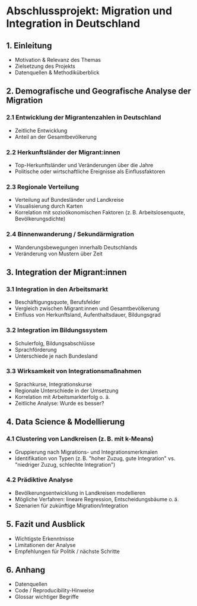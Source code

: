 # Abschlussprojekt: Migration und Integration in Deutschland
## 1. Einleitung
- Motivation & Relevanz des Themas
- Zielsetzung des Projekts
- Datenquellen & Methodiküberblick

## 2. Demografische und Geografische Analyse der Migration
### 2.1 Entwicklung der Migrantenzahlen in Deutschland
- Zeitliche Entwicklung
- Anteil an der Gesamtbevölkerung

### 2.2 Herkunftsländer der Migrant:innen
- Top-Herkunftsländer und Veränderungen über die Jahre
- Politische oder wirtschaftliche Ereignisse als Einflussfaktoren

### 2.3 Regionale Verteilung
- Verteilung auf Bundesländer und Landkreise
- Visualisierung durch Karten
- Korrelation mit sozioökonomischen Faktoren (z. B. Arbeitslosenquote, Bevölkerungsdichte)

### 2.4 Binnenwanderung / Sekundärmigration
- Wanderungsbewegungen innerhalb Deutschlands
- Veränderung von Mustern über Zeit

## 3. Integration der Migrant:innen
### 3.1 Integration in den Arbeitsmarkt
- Beschäftigungsquote, Berufsfelder
- Vergleich zwischen Migrant:innen und Gesamtbevölkerung
- Einfluss von Herkunftsland, Aufenthaltsdauer, Bildungsgrad

### 3.2 Integration im Bildungssystem
- Schulerfolg, Bildungsabschlüsse
- Sprachförderung
- Unterschiede je nach Bundesland

### 3.3 Wirksamkeit von Integrationsmaßnahmen
- Sprachkurse, Integrationskurse
- Regionale Unterschiede in der Umsetzung
- Korrelation mit Arbeitsmarkterfolg o. ä.
- Zeitliche Analyse: Wurde es besser?


## 4. Data Science & Modellierung
### 4.1 Clustering von Landkreisen (z. B. mit k-Means)
- Gruppierung nach Migrations- und Integrationsmerkmalen
- Identifikation von Typen (z. B. "hoher Zuzug, gute Integration" vs. "niedriger Zuzug, schlechte Integration")

### 4.2 Prädiktive Analyse
- Bevölkerungsentwicklung in Landkreisen modellieren
- Mögliche Verfahren: lineare Regression, Entscheidungsbäume o. ä.
- Szenarien für zukünftige Migration/Integration

## 5. Fazit und Ausblick
- Wichtigste Erkenntnisse
- Limitationen der Analyse
- Empfehlungen für Politik / nächste Schritte

## 6. Anhang
- Datenquellen
- Code / Reproducibility-Hinweise
- Glossar wichtiger Begriffe

